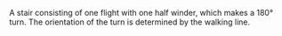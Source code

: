 A stair consisting of one flight with one half winder, which makes a 180&deg; turn. The orientation of the turn is determined by the walking line.